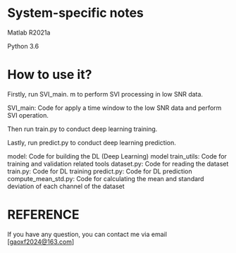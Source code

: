 #  System-specific notes

Matlab R2021a

Python 3.6

# How to use it?

Firstly, run SVI_main. m to perform SVI processing in low SNR data.

SVI_main: Code for apply a time window to the low SNR data and perform SVI operation.

Then run train.py to conduct deep learning training.

Lastly, run predict.py to conduct deep learning prediction.

model: Code for building the DL (Deep Learning) model
train_utils: Code for training and validation related tools
dataset.py: Code for reading the dataset
train.py: Code for DL training
predict.py: Code for DL prediction
compute_mean_std.py: Code for calculating the mean and standard deviation of each channel of the dataset

#  REFERENCE

If you have any question, you can contact me via email [gaoxf2024@163.com]
